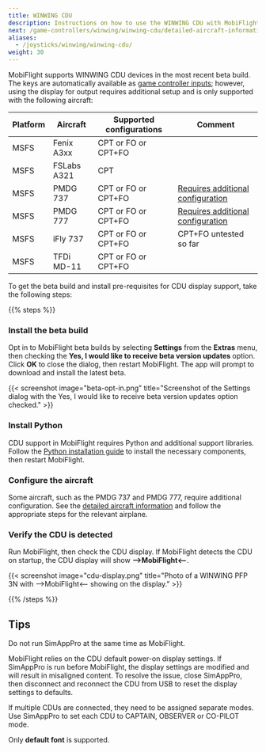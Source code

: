 ```yaml
---
title: WINWING CDU
description: Instructions on how to use the WINWING CDU with MobiFlight.
next: /game-controllers/winwing/winwing-cdu/detailed-aircraft-information/
aliases:
  - /joysticks/winwing/winwing-cdu/
weight: 30
---
```


MobiFlight supports WINWING CDU devices in the most recent beta build. The keys are automatically available as [game controller inputs](/game-controllers/configuring-input/); however, using the display for output requires additional setup and is only supported with the following aircraft:

| Platform | Aircraft    | Supported configurations | Comment                                                                                                   |
| -------- | ----------- | ------------------------ | --------------------------------------------------------------------------------------------------------- |
| MSFS     | Fenix A3xx  | CPT or FO or CPT+FO      |                                                                                                           |
| MSFS     | FSLabs A321 | CPT                      |                                                                                                           |
| MSFS     | PMDG 737    | CPT or FO or CPT+FO      | [Requires additional configuration](/game-controllers/winwing/winwing-cdu/detailed-aircraft-information/) |
| MSFS     | PMDG 777    | CPT or FO or CPT+FO      | [Requires additional configuration](/game-controllers/winwing/winwing-cdu/detailed-aircraft-information/) |
| MSFS     | iFly 737    | CPT or FO or CPT+FO      | CPT+FO untested so far                                                                                    |
| MSFS     | TFDi MD-11  | CPT or FO or CPT+FO      |                                                                                                           |

To get the beta build and install pre-requisites for CDU display support, take the following steps:

{{% steps %}}

### Install the beta build

Opt in to MobiFlight beta builds by selecting **Settings** from the **Extras** menu, then checking the **Yes, I would like to receive beta version updates** option. Click **OK** to close the dialog, then restart MobiFlight. The app will prompt to download and install the latest beta.

{{< screenshot image="beta-opt-in.png" title="Screenshot of the Settings dialog with the Yes, I would like to receive beta version updates option checked." >}}

### Install Python

CDU support in MobiFlight requires Python and additional support libraries. Follow the [Python installation guide](/guides/installing-python/) to install the necessary components, then restart MobiFlight.

### Configure the aircraft

Some aircraft, such as the PMDG 737 and PMDG 777, require additional configuration. See the [detailed aircraft information](/game-controllers/winwing/winwing-cdu/detailed-aircraft-information/) and follow the appropriate steps for the relevant airplane.

### Verify the CDU is detected

Run MobiFlight, then check the CDU display. If MobiFlight detects the CDU on startup, the CDU display will show **-->MobiFlight<--**.

{{< screenshot image="cdu-display.png" title="Photo of a WINWING PFP 3N with -->MobiFlight<-- showing on the display." >}}

{{% /steps %}}

## Tips

Do not run SimAppPro at the same time as MobiFlight.

MobiFlight relies on the CDU default power-on display settings. If SimAppPro is run before MobiFlight, the display settings are modified and will result in misaligned content. To resolve the issue, close SimAppPro, then disconnect and reconnect the CDU from USB to reset the display settings to defaults.

If multiple CDUs are connected, they need to be assigned separate modes. Use SimAppPro to set each CDU to CAPTAIN, OBSERVER or CO-PILOT mode.

Only **default font** is supported.
